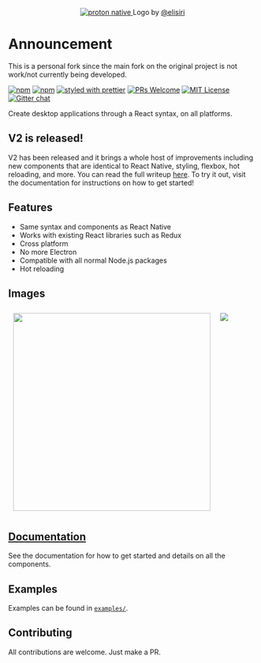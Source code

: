 <p align="center">
  <a href="https://proton-native.js.org">
    <img alt="proton native" src="http://protonnative-af51.kxcdn.com/images/logo_black.svg?">
  </a>
  Logo by <a href="https://twitter.com/elisiri_">@elisiri</a>
</p>

# Announcement
This is a personal fork since the main fork on the original project is not work/not currently being developed.

[![npm](https://img.shields.io/npm/v/proton-native.svg)](https://www.npmjs.com/package/proton-native)
[![npm](https://img.shields.io/npm/dm/proton-native.svg)](https://www.npmjs.com/package/proton-native)
[![styled with prettier](https://img.shields.io/badge/styled_with-prettier-ff69b4.svg)](https://github.com/prettier/prettier)
[![PRs Welcome](https://img.shields.io/badge/PRs-welcome-brightgreen.svg)](http://makeapullrequest.com)
[![MIT License](https://img.shields.io/github/license/kusti8/proton-native.svg)](https://github.com/kusti8/proton-native/blob/master/LICENSE)
[![Gitter chat](https://badges.gitter.im/gitterHQ/gitter.png)](https://gitter.im/Proton-Native)

Create desktop applications through a React syntax, on all platforms.

## V2 is released!

V2 has been released and it brings a whole host of improvements including new
components that are identical to React Native, styling, flexbox, hot reloading,
and more. You can read the full writeup [here](https://proton-native.js.org/#/v2_changes).
To try it out, visit the documentation for instructions on how to get started!

## Features

- Same syntax and components as React Native
- Works with existing React libraries such as Redux
- Cross platform
- No more Electron
- Compatible with all normal Node.js packages
- Hot reloading

## Images

<span style="display: flex;">
<img src="docs/calculator.png" height="400" style="margin: 10;">
<img src="docs/catapi_v2.png" style="margin: 10;">
</span>

## [Documentation](https://proton-native.js.org)

See the documentation for how to get started and details on all the components.

## Examples

Examples can be found in [`examples/`](https://github.com/ajstrand/proton-native/tree/master/examples).

## Contributing

All contributions are welcome. Just make a PR.
